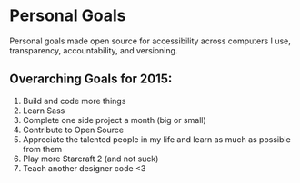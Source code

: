 Personal Goals
==============

Personal goals made open source for accessibility across computers I use, transparency, accountability, and versioning. 

## Overarching Goals for 2015: 
1. Build and code more things
2. Learn Sass
3. Complete one side project a month (big or small)
4. Contribute to Open Source
5. Appreciate the talented people in my life and learn as much as possible from them
6. Play more Starcraft 2 (and not suck)
7. Teach another designer code <3
